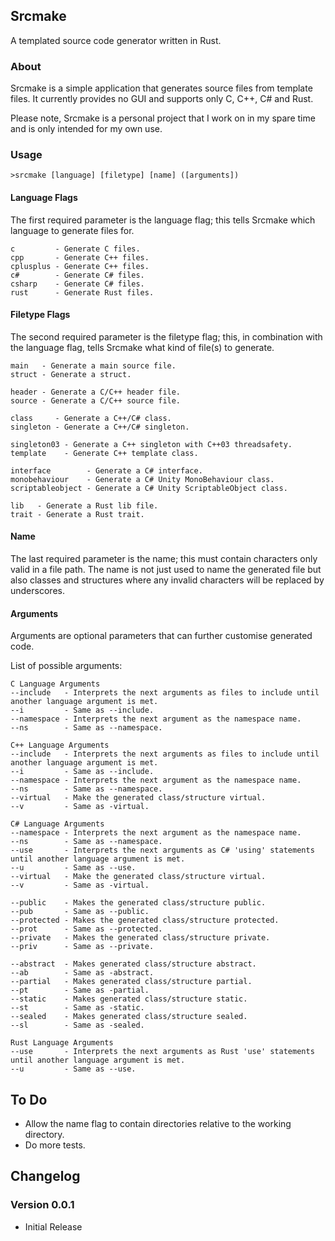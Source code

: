 ## Srcmake
A templated source code generator written in Rust.

### About
Srcmake is a simple application that generates source files from template files. It
currently provides no GUI and supports only C, C++, C# and Rust.

Please note, Srcmake is a personal project that I work on in my spare time and is only
intended for my own use.

### Usage
```
>srcmake [language] [filetype] [name] ([arguments])
```

#### Language Flags
The first required parameter is the language flag; this tells Srcmake which language to
generate files for.

```
c         - Generate C files.
cpp       - Generate C++ files.
cplusplus - Generate C++ files.
c#        - Generate C# files.
csharp    - Generate C# files.
rust      - Generate Rust files.
```

#### Filetype Flags
The second required parameter is the filetype flag; this, in combination with the
language flag, tells Srcmake what kind of file(s) to generate.

```
main   - Generate a main source file.
struct - Generate a struct.

header - Generate a C/C++ header file.
source - Generate a C/C++ source file.

class     - Generate a C++/C# class.
singleton - Generate a C++/C# singleton.

singleton03 - Generate a C++ singleton with C++03 threadsafety.
template    - Generate C++ template class.

interface        - Generate a C# interface.
monobehaviour    - Generate a C# Unity MonoBehaviour class.
scriptableobject - Generate a C# Unity ScriptableObject class.

lib   - Generate a Rust lib file.
trait - Generate a Rust trait.
```

#### Name
The last required parameter is the name; this must contain characters only valid in
a file path. The name is not just used to name the generated file but also classes
and structures where any invalid characters will be replaced by underscores.

#### Arguments
Arguments are optional parameters that can further customise generated code.

List of possible arguments:
```
C Language Arguments
--include   - Interprets the next arguments as files to include until another language argument is met.
--i         - Same as --include.
--namespace - Interprets the next argument as the namespace name.
--ns        - Same as --namespace.

C++ Language Arguments
--include   - Interprets the next arguments as files to include until another language argument is met.
--i         - Same as --include.
--namespace - Interprets the next argument as the namespace name.
--ns        - Same as --namespace.
--virtual   - Make the generated class/structure virtual.
--v         - Same as -virtual.

C# Language Arguments
--namespace - Interprets the next argument as the namespace name.
--ns        - Same as --namespace.
--use       - Interprets the next arguments as C# 'using' statements until another language argument is met.
--u         - Same as --use.
--virtual   - Make the generated class/structure virtual.
--v         - Same as -virtual.

--public    - Makes the generated class/structure public.
--pub       - Same as --public.
--protected - Makes the generated class/structure protected.
--prot      - Same as --protected.
--private   - Makes the generated class/structure private.
--priv      - Same as --private.

--abstract  - Makes generated class/structure abstract.
--ab        - Same as -abstract.
--partial   - Makes generated class/structure partial.
--pt        - Same as -partial.
--static    - Makes generated class/structure static.
--st        - Same as -static.
--sealed    - Makes generated class/structure sealed.
--sl        - Same as -sealed.

Rust Language Arguments
--use       - Interprets the next arguments as Rust 'use' statements until another language argument is met.
--u         - Same as --use.
```

## To Do
- Allow the name flag to contain directories relative to the working directory.
- Do more tests.

## Changelog

### Version 0.0.1
- Initial Release
